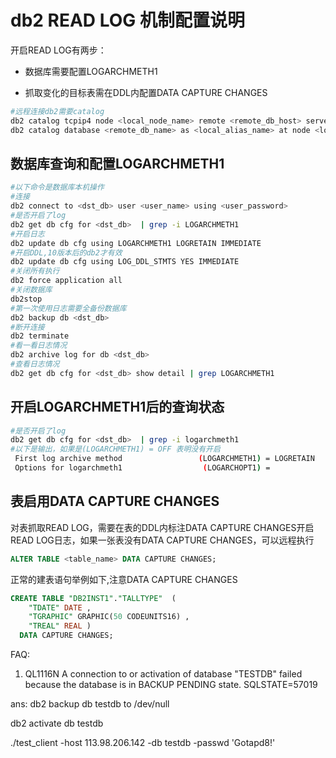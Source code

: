 # db2 READ LOG 机制配置说明

开启READ LOG有两步：

- 数据库需要配置LOGARCHMETH1

- 抓取变化的目标表需在DDL内配置DATA CAPTURE CHANGES

```bash
#远程连接db2需要catalog
db2 catalog tcpip4 node <local_node_name> remote <remote_db_host> server <port>
db2 catalog database <remote_db_name> as <local_alias_name> at node <local_node_name>
```

## 数据库查询和配置LOGARCHMETH1

```bash
#以下命令是数据库本机操作
#连接
db2 connect to <dst_db> user <user_name> using <user_password>
#是否开启了log
db2 get db cfg for <dst_db>  | grep -i LOGARCHMETH1
#开启日志
db2 update db cfg using LOGARCHMETH1 LOGRETAIN IMMEDIATE
#开启DDL,10版本后的db2才有效
db2 update db cfg using LOG_DDL_STMTS YES IMMEDIATE
#关闭所有执行
db2 force application all
#关闭数据库
db2stop
#第一次使用日志需要全备份数据库
db2 backup db <dst_db>
#断开连接
db2 terminate
#看一看日志情况
db2 archive log for db <dst_db>
#查看日志情况
db2 get db cfg for <dst_db> show detail | grep LOGARCHMETH1
```

## 开启LOGARCHMETH1后的查询状态

```bash
#是否开启了log
db2 get db cfg for <dst_db>  | grep -i logarchmeth1
#以下是输出，如果是(LOGARCHMETH1) = OFF 表明没有开启
 First log archive method                 (LOGARCHMETH1) = LOGRETAIN
 Options for logarchmeth1                  (LOGARCHOPT1) = 
```

## 表启用DATA CAPTURE CHANGES

对表抓取READ LOG，需要在表的DDL内标注DATA CAPTURE CHANGES开启READ LOG日志，如果一张表没有DATA CAPTURE CHANGES，可以远程执行

```sql
ALTER TABLE <table_name> DATA CAPTURE CHANGES;
```

正常的建表语句举例如下,注意DATA CAPTURE CHANGES

```sql
CREATE TABLE "DB2INST1"."TALLTYPE"  (
    "TDATE" DATE , 
    "TGRAPHIC" GRAPHIC(50 CODEUNITS16) , 
    "TREAL" REAL )   
  DATA CAPTURE CHANGES;
```

FAQ: 
1. QL1116N  A connection to or activation of database "TESTDB" failed because
the database is in BACKUP PENDING state.  SQLSTATE=57019

ans: db2 backup db testdb to /dev/null

db2 activate db testdb

./test_client -host 113.98.206.142 -db testdb -passwd 'Gotapd8!'